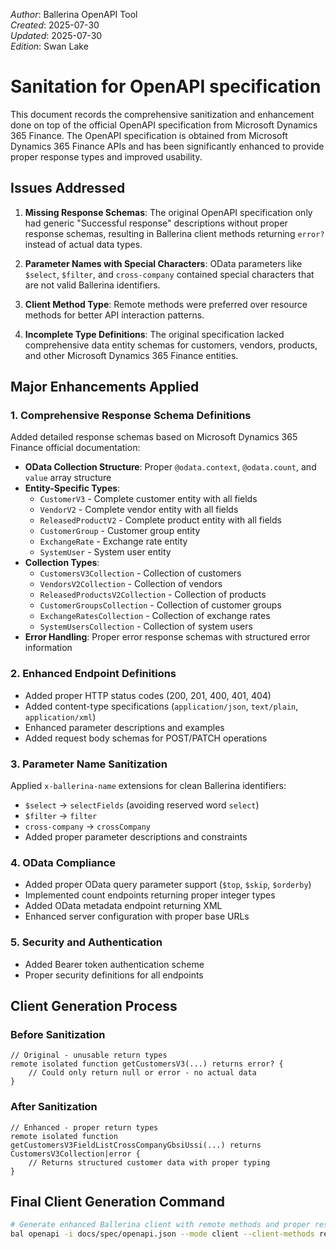 _Author_: Ballerina OpenAPI Tool \
_Created_: 2025-07-30 \
_Updated_: 2025-07-30 \
_Edition_: Swan Lake

# Sanitation for OpenAPI specification

This document records the comprehensive sanitization and enhancement done on top of the official OpenAPI specification from Microsoft Dynamics 365 Finance. 
The OpenAPI specification is obtained from Microsoft Dynamics 365 Finance APIs and has been significantly enhanced to provide proper response types and improved usability.

## Issues Addressed

1. **Missing Response Schemas**: The original OpenAPI specification only had generic "Successful response" descriptions without proper response schemas, resulting in Ballerina client methods returning `error?` instead of actual data types.

2. **Parameter Names with Special Characters**: OData parameters like `$select`, `$filter`, and `cross-company` contained special characters that are not valid Ballerina identifiers.

3. **Client Method Type**: Remote methods were preferred over resource methods for better API interaction patterns.

4. **Incomplete Type Definitions**: The original specification lacked comprehensive data entity schemas for customers, vendors, products, and other Microsoft Dynamics 365 Finance entities.

## Major Enhancements Applied

### 1. **Comprehensive Response Schema Definitions**
Added detailed response schemas based on Microsoft Dynamics 365 Finance official documentation:

- **OData Collection Structure**: Proper `@odata.context`, `@odata.count`, and `value` array structure
- **Entity-Specific Types**: 
  - `CustomerV3` - Complete customer entity with all fields
  - `VendorV2` - Complete vendor entity with all fields  
  - `ReleasedProductV2` - Complete product entity with all fields
  - `CustomerGroup` - Customer group entity
  - `ExchangeRate` - Exchange rate entity
  - `SystemUser` - System user entity
- **Collection Types**: 
  - `CustomersV3Collection` - Collection of customers
  - `VendorsV2Collection` - Collection of vendors
  - `ReleasedProductsV2Collection` - Collection of products
  - `CustomerGroupsCollection` - Collection of customer groups
  - `ExchangeRatesCollection` - Collection of exchange rates
  - `SystemUsersCollection` - Collection of system users
- **Error Handling**: Proper error response schemas with structured error information

### 2. **Enhanced Endpoint Definitions**
- Added proper HTTP status codes (200, 201, 400, 401, 404)
- Added content-type specifications (`application/json`, `text/plain`, `application/xml`)
- Enhanced parameter descriptions and examples
- Added request body schemas for POST/PATCH operations

### 3. **Parameter Name Sanitization**
Applied `x-ballerina-name` extensions for clean Ballerina identifiers:
- `$select` → `selectFields` (avoiding reserved word `select`)
- `$filter` → `filter`
- `cross-company` → `crossCompany`
- Added proper parameter descriptions and constraints

### 4. **OData Compliance**
- Added proper OData query parameter support (`$top`, `$skip`, `$orderby`)
- Implemented count endpoints returning proper integer types
- Added OData metadata endpoint returning XML
- Enhanced server configuration with proper base URLs

### 5. **Security and Authentication**
- Added Bearer token authentication scheme
- Proper security definitions for all endpoints

## Client Generation Process

### Before Sanitization
```ballerina
// Original - unusable return types
remote isolated function getCustomersV3(...) returns error? {
    // Could only return null or error - no actual data
}
```

### After Sanitization  
```ballerina
// Enhanced - proper return types
remote isolated function getCustomersV3FieldListCrossCompanyGbsiUssi(...) returns CustomersV3Collection|error {
    // Returns structured customer data with proper typing
}
```

## Final Client Generation Command

```bash
# Generate enhanced Ballerina client with remote methods and proper response types
bal openapi -i docs/spec/openapi.json --mode client --client-methods remote -o ballerina
```